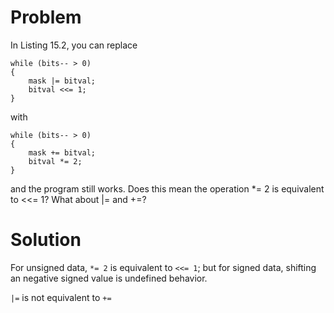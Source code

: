 # Problem
In Listing 15.2, you can replace
```
while (bits-- > 0) 
{
    mask |= bitval;
    bitval <<= 1;
}
```
with
```
while (bits-- > 0) 
{
    mask += bitval;
    bitval *= 2; 
}
```
and the program still works. Does this mean the operation *= 2 is equivalent to <<= 1? What about |= and +=?

# Solution

For unsigned data, `*= 2` is equivalent to `<<= 1`; but for signed data, shifting an negative signed value is undefined behavior.

`|=` is not equivalent to `+=`

